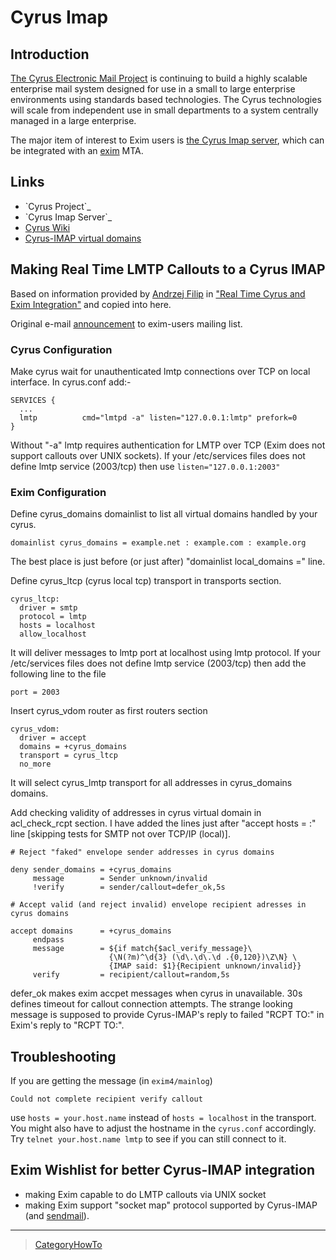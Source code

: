 Cyrus Imap
==========

Introduction
------------

[The Cyrus Electronic Mail
Project](..%20_Cyrus%20Project:%20http://asg.web.cmu.edu/cyrus/) is
continuing to build a highly scalable enterprise mail system designed
for use in a small to large enterprise environments using standards
based technologies. The Cyrus technologies will scale from independent
use in small departments to a system centrally managed in a large
enterprise.

The major item of interest to Exim users is [the Cyrus Imap
server](..%20_Cyrus%20Imap%20Server:%20http://asg.web.cmu.edu/cyrus/imapd/),
which can be integrated with an [exim](http://www.exim.org/) MTA.

Links
-----
-   \`Cyrus Project\`\_
-   \`Cyrus Imap Server\`\_
-   [Cyrus Wiki](http://cyruswiki.andrew.cmu.edu/)
-   [Cyrus-IMAP virtual
    domains](http://asg.web.cmu.edu/cyrus/download/imapd/install-virtdomains.html)

Making Real Time LMTP Callouts to a Cyrus IMAP
----------------------------------------------

Based on information provided by [Andrzej
Filip](http://anfi.homeunix.org/) in ["Real Time Cyrus and Exim
Integration"](http://anfi.homeunix.org/exim/rtvcyrus.html) and copied
into here.

Original e-mail
[announcement](http://www.exim.org/mailman/htdig/exim-users/Week-of-Mon-20040816/037424.html)
to exim-users mailing list.

### Cyrus Configuration

Make cyrus wait for unauthenticated lmtp connections over TCP on local
interface. In cyrus.conf add:-

    SERVICES {
      ...
      lmtp          cmd="lmtpd -a" listen="127.0.0.1:lmtp" prefork=0
    }

Without "-a" lmtp requires authentication for LMTP over TCP (Exim does
not support callouts over UNIX sockets). If your /etc/services files
does not define lmtp service (2003/tcp) then use
`listen="127.0.0.1:2003"`

### Exim Configuration

Define cyrus\_domains domainlist to list all virtual domains handled by
your cyrus.

    domainlist cyrus_domains = example.net : example.com : example.org

The best place is just before (or just after) "domainlist local\_domains
=" line.

Define cyrus\_ltcp (cyrus local tcp) transport in transports section.

    cyrus_ltcp:
      driver = smtp
      protocol = lmtp
      hosts = localhost
      allow_localhost

It will deliver messages to lmtp port at localhost using lmtp protocol.
If your /etc/services files does not define lmtp service (2003/tcp) then
add the following line to the file

    port = 2003

Insert cyrus\_vdom router as first routers section

    cyrus_vdom:
      driver = accept
      domains = +cyrus_domains
      transport = cyrus_ltcp
      no_more

It will select cyrus\_lmtp transport for all addresses in cyrus\_domains
domains.

Add checking validity of addresses in cyrus virtual domain in
acl\_check\_rcpt section. I have added the lines just after "accept
hosts = :" line [skipping tests for SMTP not over TCP/IP (local)].

    # Reject "faked" envelope sender addresses in cyrus domains

    deny sender_domains = +cyrus_domains
         message        = Sender unknown/invalid
         !verify        = sender/callout=defer_ok,5s

    # Accept valid (and reject invalid) envelope recipient adresses in cyrus domains

    accept domains      = +cyrus_domains
         endpass
         message        = ${if match{$acl_verify_message}\
                          {\N(?m)^\d{3} (\d\.\d\.\d .{0,120})\Z\N} \
                          {IMAP said: $1}{Recipient unknown/invalid}}
         verify         = recipient/callout=random,5s

defer\_ok makes exim accpet messages when cyrus in unavailable. 30s
defines timeout for callout connection attempts. The strange looking
message is supposed to provide Cyrus-IMAP's reply to failed "RCPT TO:"
in Exim's reply to "RCPT TO:".

Troubleshooting
---------------

If you are getting the message (in `exim4/mainlog`)

    Could not complete recipient verify callout

use `hosts = your.host.name` instead of `hosts = localhost` in the
transport. You might also have to adjust the hostname in the
`cyrus.conf` accordingly. Try `telnet your.host.name lmtp` to see if you
can still connect to it.

Exim Wishlist for better Cyrus-IMAP integration
-----------------------------------------------
-   making Exim capable to do LMTP callouts via UNIX socket
-   making Exim support "socket map" protocol supported by Cyrus-IMAP
    (and [sendmail](http://www.sendmail.org/)).

* * * * *

> [CategoryHowTo](CategoryHowTo)
